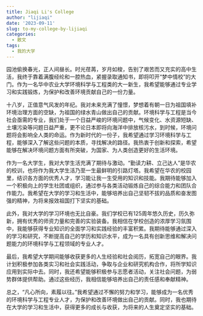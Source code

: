```yaml
---
title: Jiaqi Li's College
author: "lijiaqi"
date: '2023-09-11'
slug: to-my-college-by-lijiaqi
categories:
  - 散文
tags:
  - 我的大学
---
```



园池偷换春光，正人间昼长。时光荏苒，岁月如梭，告别了艰苦而又充实的高中生活，我终于靠着满腹经纶和一腔热血，紧握录取通知书，即将叩开“梦中情校”的大门。作为一名华中农业大学环境科学与工程类的大一新生，我希望能够通过专业学习和实践锻炼，为保护和改善环境贡献自己的一份力量。

十八岁，正值意气风发的年纪。我对未来充满了憧憬，梦想着有朝一日为祖国填补环境治理方面的空缺，为祖国的绿水青山做出自己的贡献。环境科学与工程是当今社会亟需的专业，我们处于一个日益严峻的环境问题中，气候变化、水资源短缺、土壤污染等问题日益严重，更不论日本即将向海洋中排放核污水，到时候，环境问题将会影响全人类的命运。作为新时代的一份子，我希望通过学习环境科学与工程，能够深入了解这些问题的本质，寻找解决的路径。我热衷于创新和探索，希望能够在解决环境问题方面有所突破，为国家、为人类创造更好的生活环境。

作为一名大学生，我对大学生活充满了期待与激动。“勤读力耕、立己达人”是华农的校训，也将作为我大学生活乃至一生最鲜明的引路灯塔。我希望在华农的校园里，结识各方面的优秀人才，学习能让我一生受用的知识和技能。我期待能够加入一个积极向上的学生社团或组织，通过参与各类活动锻炼自己的综合能力和团队合作能力。我希望在大学的学习和生活中，能够培养出自己坚韧不拔的品质和奋发图强的精神，为将来报效祖国打下坚实的基础。

此外，我对大学的学习环境也无比自豪。我们学校已有125周年悠久历史，历久弥新，拥有优秀的师资力量和完善的实验装备。我相信在学校创造的浓厚学习氛围中，我能够获得专业知识的全面学习和实践经验的丰富积累。我期待能够通过深入的学习和研究，不断提高自己的学历和知识水平，成为一名具有创新思维和解决问题能力的环境科学与工程领域的专业人才。

最后，我希望大学期间能够收获更多的人生经验和社会阅历，拓宽自己的眼界。我计划积极参加各类实习和社会实践活动，争取与企业和研究机构合作，将所学知识应用到实际中去。同时，我还希望能够积极参与志愿者活动，关注社会问题，为弱势群体提供帮助。通过这些经历，我相信能够培养出自己的责任感和奉献精神。

总之，“凡心所向，素履以往。”我希望通过不懈的努力和学习，能够成为一名优秀的环境科学与工程专业人才，为保护和改善环境做出自己的贡献。同时，我也期待在大学的学习和生活中，获得更多的成长与收获，为将来的人生奠定坚实的基础。
